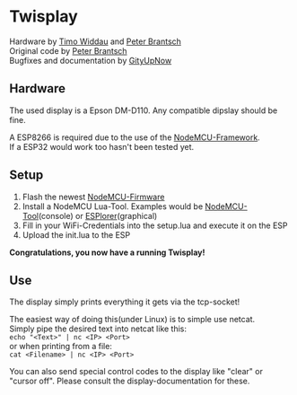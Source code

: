 # Twisplay
Hardware by [Timo Widdau](https://github.com/twiddau) and [Peter Brantsch](https://github.com/brantsch)  
Original code by [Peter Brantsch](https://github.com/brantsch)  
Bugfixes and documentation by [GityUpNow](https://github.com/gityupnow)  
  
## Hardware
The used display is a Epson DM-D110. Any compatible dipslay should be fine.  

A ESP8266 is required due to the use of the [NodeMCU-Framework](https://github.com/nodemcu/nodemcu-firmware).   
If a ESP32 would work too hasn't been tested yet.

## Setup
1. Flash the newest [NodeMCU-Firmware](https://github.com/nodemcu/nodemcu-firmware)
1. Install a NodeMCU Lua-Tool. 
Examples would be [NodeMCU-Tool](https://github.com/AndiDittrich/NodeMCU-Tool)(console) or [ESPlorer](https://github.com/4refr0nt/ESPlorer)(graphical)
1. Fill in your WiFi-Credentials into the setup.lua and execute it on the ESP
1. Upload the init.lua to the ESP

**Congratulations, you now have a running Twisplay!**

## Use
The display simply prints everything it gets via the tcp-socket!

The easiest way of doing this(under Linux) is to simple use netcat.   
Simply pipe the desired text into netcat like this:  
`echo "<Text>" | nc <IP> <Port>`  
or when printing from a file:  
`cat <Filename> | nc <IP> <Port>`   
  
You can also send special control codes to the display like "clear" or "cursor off". Please consult the display-documentation for these.
